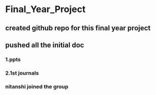 # Final_Year_Project
## created github repo for this final year project
## pushed all the  initial doc 
### 1.ppts
### 2.1st journals
   
### nitanshi joined the group
